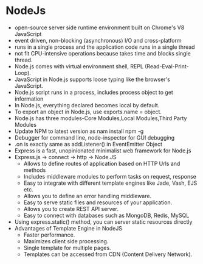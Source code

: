 # NodeJs

* open-source server side runtime environment built on Chrome's V8 JavaScript
* event driven, non-blocking (asynchronous) I/O and cross-platform
* runs in a single process and the application code runs in a single thread
* not fit CPU-intensive operations because takes time and blocks single thread.
* Node.js comes with virtual environment shell, REPL (Read-Eval-Print-Loop).
* JavaScript in Node.js supports loose typing like the browser's JavaScript.
* Node.js script runs in a process, includes process object to get information
* In Node.js, everything declared becomes local by default.
* To export an object in Node.js, use exports.name = object.
* Node.js has three modules-Core Modules,Local Modules,Third Party Modules
* Update NPM to latest version as nam install npm -g
* Debugger for command line, node-inspector for GUI debugging
* .on is exactly same as addListener() in EventEmitter Object
* Express is a fast, unopinionated minimalist web framework for Node.js
* Express.js -> connect -> http -> Node.JS
	* Allows to define routes of application based on HTTP Urls and methods
	* Includes middleware modules to perform tasks on request, response
	* Easy to integrate with different template engines like Jade, Vash, EJS etc.
	* Allows you to define an error handling middleware.
	* Easy to serve static files and resources of your application.
	* Allows you to create REST API server.
	* Easy to connect with databases such as MongoDB, Redis, MySQL
* Using express.static() method, you can server static resources directly
* Advantages of Template Engine in NodeJS
	* Faster performance.
	* Maximizes client side processing.
	* Single template for multiple pages.
	* Templates can be accessed from CDN (Content Delivery Network).
